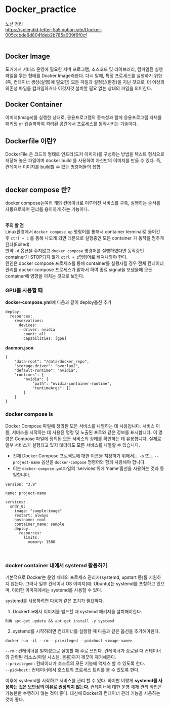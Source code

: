 # Docker_practice

노션 정리  
https://splendid-letter-5a5.notion.site/Docker-005ccbde6d804fdeb2b785a009f6f0cf  
<br>

## Docker Image   
  도커에서 서비스 운영에 필요한 서버 프로그램, 소스코드 및 라이브러리, 컴파일된 실행 파일을 묶는 형태를 Docker Image라한다. 다시 말해, 특정 프로세스를 실행하기 위한(즉, 컨테이너 생성(실행)에 필요한) 모든 파일과 설정값(환경)을 지닌 것으로, 더 이상의 의존성 파일을 컴파일하거나 이것저것 설치할 필요 없는 상태의 파일을 의미한다.
<br>   
## Docker Container
이미지(Image)를 실행한 상태로, 응용프로그램의 종속성과 함께 응용프로그램 자체를 패키징 or 캡슐화하여 격리된 공간에서 프로세스를 동작시키는 기술이다.


## Dockerfile 이란?
  DockerFile 은 코드의 형태로 인프라(도커 이미지)를 구성하는 방법을 텍스트 형식으로 저장해 놓은 파일이며 docker build 를 사용하여 자신만의 이미지를 만들 수 있다.
즉, 컨테이너 이미지를 build할 수 있는 명령어들의 집합  
<br>   

## docker compose 란?
  docker compose는여러 개의 컨테이너로 이루어진 서비스를 구축, 실행하는 순서를 자동으로하여 관리를 용이하게 하는 기능이다.   
<br>   

**주의 할 점**    
  Linux환경에서 ```docker compose up``` 명령어를 통해서 container terminal로 들어간 후 ```ctrl + c``` 를 통해 나오게 되면  데몬으로 실행중인 모든 container 가 동작을 멈추게 된다(Exited).   
  만약 ```-d``` 옵션을 주지않고 ```docker compose``` 명령어를 실행하였다면 동작중인 container가 STOP되지 않게 ```ctrl + z```명령어로 빠져나와야 한다.   
  원인은 docker compose 프로세스를 통해 container를 실행시킬 경우 전체 컨테이너 관리를 docker compose 프로세스가 맡아서 하여 종료 signal을 보냈을때 모든 container에 영향을 끼치는 것으로 보인다.   

### GPU를 사용할 때 
**docker-compose.yml**에 다음과 같이 deploy옵션 추가   
```
deploy:
  resources:
    reservations:
      devices:
      - driver: nvidia
        count: all
        capabilities: [gpu]
```   

**daemon.json**
```
{
    "data-root": "/data/docker_repo",
    "storage-driver": "overlay2",
    "default-runtime": "nvidia",
    "runtimes": {
        "nvidia": {
            "path": "nvidia-container-runtime",
            "runtimeArgs": []
        }
    }
}
```

### docker compose ls   
Docker Compose 파일에 정의된 모든 서비스를 나열하는 데 사용됩니다. 서비스 이름, 서비스를 시작하는 데 사용된 명령 및 노출된 포트와 같은 정보를 표시합니다. 이 명령은 Compose 파일에 정의된 모든 서비스의 상태를 확인하는 데 유용합니다. 실제로 일부 서비스가 실행되고 있지 않더라도 모든 서비스를 나열할 수 있습니다.   
- 전체 Docker Compose 프로젝트에 대한 이름을 지정하기 위해서는 ```-p``` 또는 ```--project-name``` 옵션을 ```docker-compose``` 명령어와 함께 사용해야 합니다.   
- 이는 ```docker-compose.yml```파일의 ‘services’위에 ‘name’옵션을 사용하는 것과 동일합니다.   
```
version: "3.9"

name: project-name

services:
  sndr_0:
    image: "sample:image"
    restart: always
    hostname: root
    container_name: sample
    deploy:
      resources:
        limits:
          memory: 150G
```   

<br>

### docker container 내에서 systemd 활용하기   
기본적으로 Docker는 운영 체제의 프로세스 관리자(systemd, upstart 등)를 지원하지 않는다. 그러나 일부 컨테이너 OS 이미지(예: Ubuntu)는 systemd를 포함하고 있으며, 이러한 이미지에서는 systemd를 사용할 수 있다.   

systemd를 사용하려면 다음과 같은 조치가 필요하다.    

1. Dockerfile에서 이미지를 빌드할 때 systemd 패키지를 설치해야한다.     
```
RUN apt-get update && apt-get install -y systemd   
```   

2. systemd를 시작하려면 컨테이너를 실행할 때 다음과 같은 옵션을 추가해야한다.
```
docker run -it --rm --privileged --pid=host <image-name>
```   
```--rm``` : 컨테이너를 일회성으로 실행할 때 주로 쓰인다. 컨테이너가 종료될 때 컨테이너와 관련된 리소스(파일 시스템, 볼륨)까지 깨끗이 제거해준다.   
```--privileged``` : 컨테이너가 호스트의 모든 기능에 액세스 할 수 있도록 한다.   
```--pid=host``` : 컨테이너에서 호스트의 프로세스 트리를 볼 수 있도록 한다.   

이후에 systemd를 시작하고 서비스를 관리 할 수 있다. 하지만 이렇게 **systemd를 사용하는 것은 보안상의 이유로 권장되지 않는다**.  컨테이너에 대한 운영 체제 관리 작업은 가능한한 수행하지 않는 것이 좋다. 대신에 Docker의 컨테이너 관리 기능을 사용하는 것이 좋다.   

